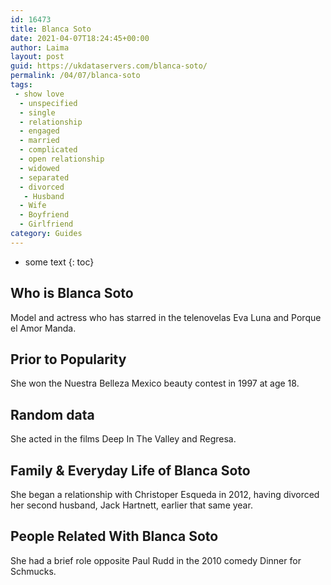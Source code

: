 ```yaml
---
id: 16473
title: Blanca Soto
date: 2021-04-07T18:24:45+00:00
author: Laima
layout: post
guid: https://ukdataservers.com/blanca-soto/
permalink: /04/07/blanca-soto
tags:
 - show love
  - unspecified
  - single
  - relationship
  - engaged
  - married
  - complicated
  - open relationship
  - widowed
  - separated
  - divorced
   - Husband
  - Wife
  - Boyfriend
  - Girlfriend
category: Guides
---
```


* some text
{: toc}


## Who is Blanca Soto
                  
                  
                  
Model and actress who has starred in the telenovelas Eva Luna and Porque el Amor Manda. 
                  
              
            
              
            
                
                
                
## Prior to Popularity
                  
                  
                  
She won the Nuestra Belleza Mexico beauty contest in 1997 at age 18.
                  
              
            
              
            
                
                
                
## Random data
                  
                  
                  
She acted in the films Deep In The Valley and Regresa.
                  
              
            
              
            
                
                
                
## Family & Everyday Life of Blanca Soto
                  
                  
                  
She began a relationship with Christoper Esqueda in 2012, having divorced her second husband, Jack Hartnett, earlier that same year.
                  
              
            
              
            
                
                
                
## People Related With Blanca Soto
                  
                  
                  
She had a brief role opposite Paul Rudd in the 2010 comedy Dinner for Schmucks. 
                  
              
            
              
            
                
              
            
              
              
            
            
              
            
          
          
          